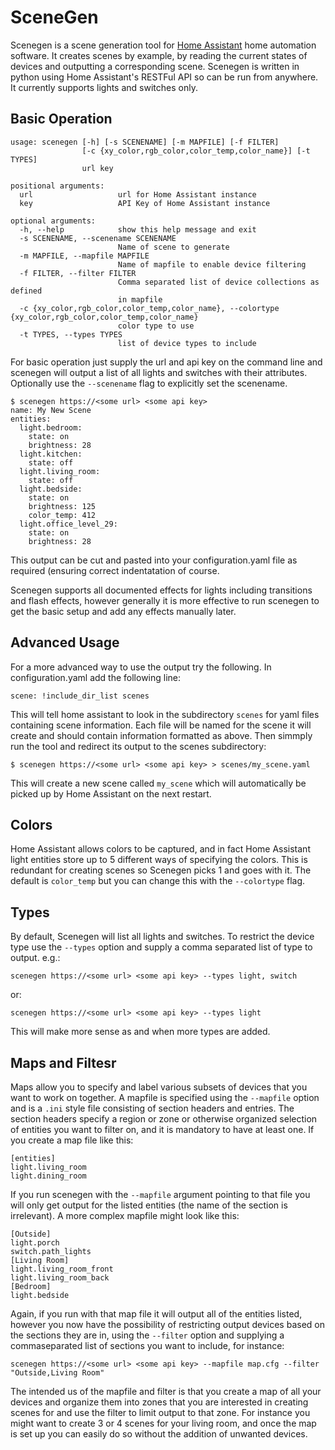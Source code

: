 # SceneGen

Scenegen is a scene generation tool for [Home Assistant](https://home-assistant.io/) home automation software. It creates scenes by example, by reading the current states of devices and outputting a corresponding scene. Scenegen is written in python using Home Assistant's RESTFul API so can be run from anywhere. It currently supports lights and switches only.

## Basic Operation

```
usage: scenegen [-h] [-s SCENENAME] [-m MAPFILE] [-f FILTER]
                [-c {xy_color,rgb_color,color_temp,color_name}] [-t TYPES]
                url key

positional arguments:
  url                   url for Home Assistant instance
  key                   API Key of Home Assistant instance

optional arguments:
  -h, --help            show this help message and exit
  -s SCENENAME, --scenename SCENENAME
                        Name of scene to generate
  -m MAPFILE, --mapfile MAPFILE
                        Name of mapfile to enable device filtering
  -f FILTER, --filter FILTER
                        Comma separated list of device collections as defined
                        in mapfile
  -c {xy_color,rgb_color,color_temp,color_name}, --colortype {xy_color,rgb_color,color_temp,color_name}
                        color type to use
  -t TYPES, --types TYPES
                        list of device types to include
```

For basic operation just supply the url and api key on the command line and scenegen will output a list of all lights and switches with their attributes. Optionally use the `--scenename` flag to explicitly set the scenename.

```
$ scenegen https://<some url> <some api key>
name: My New Scene
entities:
  light.bedroom:
    state: on
    brightness: 28
  light.kitchen:
    state: off
  light.living_room:
    state: off
  light.bedside:
    state: on
    brightness: 125
    color_temp: 412
  light.office_level_29:
    state: on
    brightness: 28
```

This output can be cut and pasted into your configuration.yaml file as required (ensuring correct indentatation of course.

Scenegen supports all documented effects for lights including transitions and flash effects, however generally it is more effective to run scenegen to get the basic setup and add any effects manually later.

## Advanced Usage

For a more advanced way to use the output try the following. In configuration.yaml add the following line:

```
scene: !include_dir_list scenes
```

This will tell home assistant to look in the subdirectory `scenes` for yaml files containing scene information. Each file will be named for the scene it will create and should contain information formatted as above. Then simmply run the tool and redirect its output to the scenes subdirectory:

```
$ scenegen https://<some url> <some api key> > scenes/my_scene.yaml
```

This will create a new scene called `my_scene` which will automatically be picked up by Home Assistant on the next restart.

## Colors

Home Assistant allows colors to be captured, and in fact Home Assistant light entities store up to 5 different ways of specifying the colors. This is redundant for creating scenes so Scenegen picks 1 and goes with it. The default is `color_temp` but you can change this with the `--colortype` flag.

## Types

By default, Scenegen will list all lights and switches. To restrict the device type use the `--types` option and supply a comma separated list of type to output. e.g.:

```
scenegen https://<some url> <some api key> --types light, switch
```

or:

```
scenegen https://<some url> <some api key> --types light
```

This will make more sense as and when more types are added.

## Maps and Filtesr

Maps allow you to specify and label various subsets of devices that you want to work on together. A mapfile is specified using the `--mapfile` option and is a `.ini` style file consisting of section headers and entries. The section headers specify a region or zone or otherwise organized selection of entities you want to filter on, and it is mandatory to have at least one. If you create a map file like this:

```
[entities]
light.living_room
light.dining_room
```

If you run scenegen with the `--mapfile` argument pointing to that file you will only get output for the  listed entities (the name of the section is irrelevant). A more complex mapfile might look like this:

```
[Outside]
light.porch
switch.path_lights
[Living Room]
light.living_room_front
light.living_room_back
[Bedroom]
light.bedside
```

Again, if you run with that map file it will output all of the entities listed, however you now have the possibility of restricting output devices based on the sections they are in, using the `--filter` option and supplying a commaseparated list of sections you want to include, for instance:

```
scenegen https://<some url> <some api key> --mapfile map.cfg --filter "Outside,Living Room"
```

The intended us of the mapfile and filter is that you create a map of all your devices and organize them into zones that you are interested in creating scenes for and use the filter to limit output to that zone. For instance you might want to create 3 or 4 scenes for your living room, and once the map is set up you can easily do so without the addition of unwanted devices.

